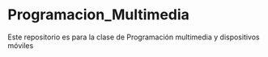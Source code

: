 # Programacion_Multimedia
Este repositorio es para la clase de Programación multimedia y dispositivos móviles
